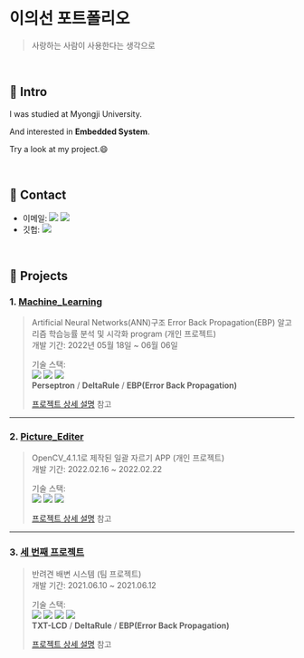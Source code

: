 # 이의선 포트폴리오
> 사랑하는 사람이 사용한다는 생각으로

</br>

## :pushpin: Intro
I was studied at Myongji University.

And interested in **Embedded System**.

Try a look at my project.😄

</br>

## :pushpin: Contact
- 이메일: <a href="https://mail.naver.com/#%7B%22fClass%22%3A%22write%22%2C%22oParameter%22%3A%7B%22orderType%22%3A%22new%22%2C%22sMailList%22%3A%22%22%7D%7D"><img src="https://img.shields.io/badge/jncdfgh13@naver.com-03C75A?style=flat-square&logo=Naver&logoColor=white&link=https://mail.naver.com/#%7B%22fClass%22%3A%22write%22%2C%22oParameter%22%3A%7B%22orderType%22%3A%22new%22%2C%22sMailList%22%3A%22%22%7D%7D/"/></a>
<a href="https://mail.google.com"><img src="https://img.shields.io/badge/jncdfgh@gmail.com-EA4335?style=flat-square&logo=Gmail&logoColor=white&link=https://mail.google.com"/></a>
- 깃헙: <a href="https://github.com/EuiSeonLEE"><img src="https://img.shields.io/badge/EuiSeonLEE-000000?style=flat-square&logo=GitHub&logoColor=white"/></a> 


</br>

## :pushpin: Projects
### 1. [Machine_Learning](https://github.com/EuiSeonLEE/Machine_Learning)
>Artificial Neural Networks(ANN)구조 Error Back Propagation(EBP) 알고리즘 학습능률 분석 및 시각화 program (개인 프로젝트)  
>개발 기간: 2022년 05월 18일 ~ 06월 06일
>  
>기술 스택:  
><img src="https://img.shields.io/badge/C-A8B9CC?style=flat-square&logo=C&logoColor=black"/>
><img src="https://img.shields.io/badge/MATLAB-A30701?style=flat-square&logo=MathWorks&logoColor=white"/>
><img src="https://img.shields.io/badge/Visual Studio Code-007ACC?style=flat-square&logo=Visual Studio Code&logoColor=white"/></br>
>**Perseptron** / **DeltaRule** / **EBP(Error Back Propagation)**
>  
>[프로젝트 상세 설명](https://github.com/EuiSeonLEE/Machine_Learning) 참고

---

### 2. [Picture_Editer](https://github.com/EuiSeonLEE/Picture_Editer)
>OpenCV_4.1.1로 제작된 일괄 자르기 APP  (개인 프로젝트)  
>개발 기간: 2022.02.16 ~ 2022.02.22 
>  
>기술 스택:  
><img src="https://img.shields.io/badge/C++-00599C?style=flat-square&logo=C%2B%2B&logoColor=white"/>
><img src="https://img.shields.io/badge/OpenCV-5C3EE8?style=flat-square&logo=Opencv"/>
><img src="https://img.shields.io/badge/Visual Studio-5C2D91?style=flat-square&logo=Visual Studio&logoColor=white"/></a> 
>  
>[프로젝트 상세 설명](https://github.com/EuiSeonLEE/Picture_Editer) 참고

---

### 3. [세 번째 프로젝트](https://github.com/EuiSeonLEE/IoT_Project_60161829)
>반려견 배변 시스템  (팀 프로젝트)  
>개발 기간: 2021.06.10 ~ 2021.06.12  
>  
>기술 스택:  
><img src="https://img.shields.io/badge/C++-00599C?style=flat-square&logo=C%2B%2B&logoColor=white"/></a> 
><img src="https://img.shields.io/badge/Arduino-00979D?style=flat-square&logo=Arduino&logoColor=white"/></a> 
><img src="https://img.shields.io/badge/ESP8266-E7352C?style=flat-square&logo=Espressif&logoColor=white"/></a>
><img src="https://img.shields.io/badge/IFTTT-000000?style=flat-square&logo=IFTTT&logoColor=white"/></br>
>**TXT-LCD** / **DeltaRule** / **EBP(Error Back Propagation)**
>
>[프로젝트 상세 설명](https://github.com/EuiSeonLEE/IoT_Project_60161829) 참고

